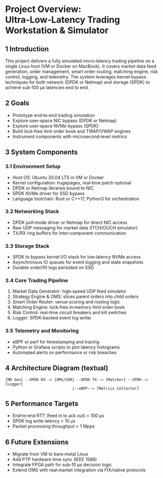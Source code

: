 # Project Overview: Ultra‑Low‑Latency Trading Workstation & Simulator

## 1 Introduction
This project delivers a fully simulated micro‑latency trading pipeline on a single Linux host (VM or Docker on MacBook). It covers market data feed generation, order management, smart order routing, matching engine, risk control, logging, and telemetry. The system leverages kernel‑bypass techniques for both network (DPDK or Netmap) and storage (SPDK) to achieve sub‑100 µs latencies end to end.

## 2 Goals
- Prototype end‑to‑end trading simulation
- Explore user‑space NIC bypass (DPDK or Netmap)
- Explore user‑space NVMe bypass (SPDK)
- Build lock‑free limit order book and TWAP/VWAP engines
- Instrument components with microsecond‑level metrics

## 3 System Components

### 3.1 Environment Setup
- Host OS: Ubuntu 20.04 LTS in VM or Docker
- Kernel configuration: hugepages, real‑time patch optional
- DPDK or Netmap libraries bound to NIC
- SPDK NVMe driver for SSD bypass
- Language toolchain: Rust or C++17, Python3 for orchestration

### 3.2 Networking Stack
- DPDK poll‑mode driver or Netmap for direct NIC access
- Raw UDP messaging for market data (ITCH/OUCH simulator)
- TX/RX ring buffers for inter‑component communication

### 3.3 Storage Stack
- SPDK to bypass kernel I/O stack for low‑latency NVMe access
- Asynchronous IO queues for event logging and state snapshots
- Durable order/fill logs persisted on SSD

### 3.4 Core Trading Pipeline
1. Market Data Generator: high‑speed UDP feed simulator
2. Strategy Engine & OMS: slices parent orders into child orders
3. Smart Order Router: venue scoring and routing logic
4. Matching Engine: lock‑free in‑memory limit order book
5. Risk Control: real‑time circuit breakers and kill switches
6. Logger: SPDK‑backed event log writer

### 3.5 Telemetry and Monitoring
- eBPF or perf for timestamping and tracing
- Python or Grafana scripts to plot latency histograms
- Automated alerts on performance or risk breaches

## 4 Architecture Diagram (textual)
```text
[MD Gen] --DPDK RX--> [OMS/SOR] --DPDK TX--> [Matcher] --SPDK--> [Logger]
                              |--eBPF--> [Metrics Collector]
```

## 5 Performance Targets
- End‑to‑end RTT (feed in to ack out) < 100 µs
- SPDK log write latency < 10 µs
- Packet processing throughput > 1 Mpps

## 6 Future Extensions
- Migrate from VM to bare‑metal Linux
- Add PTP hardware time sync (IEEE 1588)
- Integrate FPGA path for sub‑10 µs decision logic
- Extend OMS with real‑market integration via FIX/native protocols
